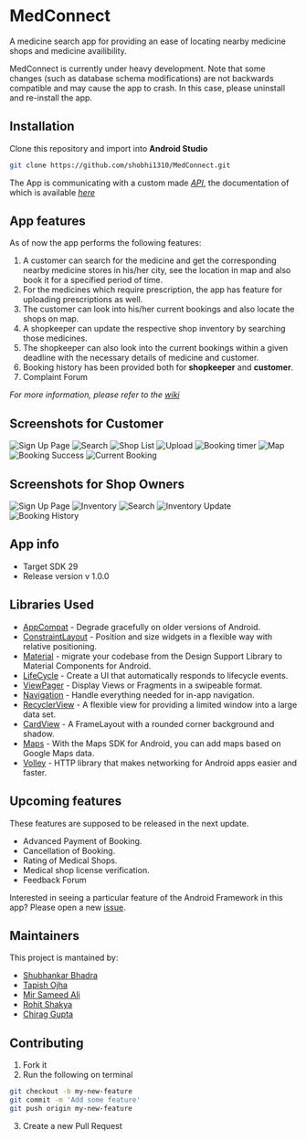 # MedConnect

A medicine search app for providing an ease of locating nearby medicine shops and medicine availibility.

MedConnect is currently under heavy development. Note that some changes (such as database schema modifications) are not backwards compatible and may cause the app to crash. In this case, please uninstall and re-install the app.

## Installation
Clone this repository and import into **Android Studio**
```bash
git clone https://github.com/shobhi1310/MedConnect.git
```
The App is communicating with a custom made [*API*](http://glacial-caverns-39108.herokuapp.com/), the documentation of which is available [*here*](https://github.com/shobhi1310/medcon_server)

## App features
As of now the app performs the following features:
1. A customer can search for the medicine and get the corresponding nearby medicine stores in his/her city, see the location in map and also book it for a specified period of time.
2. For the medicines which require prescription, the app has feature for uploading prescriptions as well.
3. The customer can look into his/her current bookings and also locate the shops on map.
4. A shopkeeper can update the respective shop inventory by searching those medicines.
5. The shopkeeper can also look into the current bookings within a given deadline with the necessary details of medicine and customer. 
6. Booking history has been provided both for **shopkeeper** and **customer**.
7. Complaint Forum

*For more information, please refer to the [wiki](http://github.com/shobhi1310/MedConnect/wiki)*

Screenshots for Customer
------------------------
![Sign Up Page](Screenshots/sign_up.png "Sign Up Page")
![Search](Screenshots/search_medicine_customer.png "Search Medicine")
![Shop List](Screenshots/shop.png "Shop list")
![Upload](Screenshots/prescription.png "Prescription")
![Booking timer](Screenshots/booking_inter.png "Booking intermediate")
![Map](Screenshots/map.png "Map Page")
![Booking Success](Screenshots/booking_success.png "Booking Succesful")
![Current Booking](Screenshots/current_booking_succesful.png "Current Booking Page")

Screenshots for Shop Owners
---------------------------
![Sign Up Page](Screenshots/signup_shop.png "Sign Up Page")
![Inventory](Screenshots/inventory.png "Inventory page")
![Search](Screenshots/search_medicine.png "Search Medicine")
![Inventory Update](Screenshots/shop_medicine_add.png "Shop list")
![Booking History](Screenshots/booking_history.png "Booking History Shop")

## App info
* Target SDK 29
* Release version v 1.0.0

## Libraries Used

* [AppCompat][0] - Degrade gracefully on older versions of Android.
* [ConstraintLayout][1] - Position and size widgets in a flexible way with relative positioning.
* [Material][2] - migrate your codebase from the Design Support Library to Material Components for Android.
* [LifeCycle][3] - Create a UI that automatically responds to lifecycle events.
* [ViewPager][4] - Display Views or Fragments in a swipeable format.
* [Navigation][5] - Handle everything needed for in-app navigation.
* [RecyclerView][6] - A flexible view for providing a limited window into a large data set.
* [CardView][7] - A FrameLayout with a rounded corner background and shadow.
* [Maps][8] - With the Maps SDK for Android, you can add maps based on Google Maps data.
* [Volley][9] - HTTP library that makes networking for Android apps easier and faster.

[0]: https://developer.android.com/jetpack/androidx/releases/appcompat#version_120_3
[1]: https://developer.android.com/jetpack/androidx/releases/constraintlayout
[2]: https://material.io/develop/android/docs/getting-started
[3]: https://developer.android.com/topic/libraries/architecture/lifecycle
[4]: https://developer.android.com/jetpack/androidx/releases/viewpager
[5]: https://developer.android.com/topic/libraries/architecture/navigation/
[6]: https://developer.android.com/reference/androidx/recyclerview/widget/RecyclerView
[7]: https://developer.android.com/reference/androidx/cardview/widget/CardView
[8]: https://developers.google.com/maps/documentation/android-sdk/overview
[9]: https://developer.android.com/training/volley

## Upcoming features

These features are supposed to be released in the next update.

* Advanced Payment of Booking. 
* Cancellation of Booking.
* Rating of Medical Shops.
* Medical shop license verification.
* Feedback Forum

Interested in seeing a particular feature of the Android Framework in this
app? Please open a new [issue](https://github.com/shobhi1310/MedConnect/issues).

## Maintainers
This project is mantained by:
* [Shubhankar Bhadra](http://github.com/shobhi1310)
* [Tapish Ojha](http://github.com/tapish2000)
* [Mir Sameed Ali](http://github.com/mir-sam-ali)
* [Rohit Shakya](http://github.com/rohit-cs18b029)
* [Chirag Gupta](http://github.com/chirag2706)

## Contributing

1. Fork it
2. Run the following on terminal
```bash
git checkout -b my-new-feature
git commit -m 'Add some feature'
git push origin my-new-feature
```
3. Create a new Pull Request
